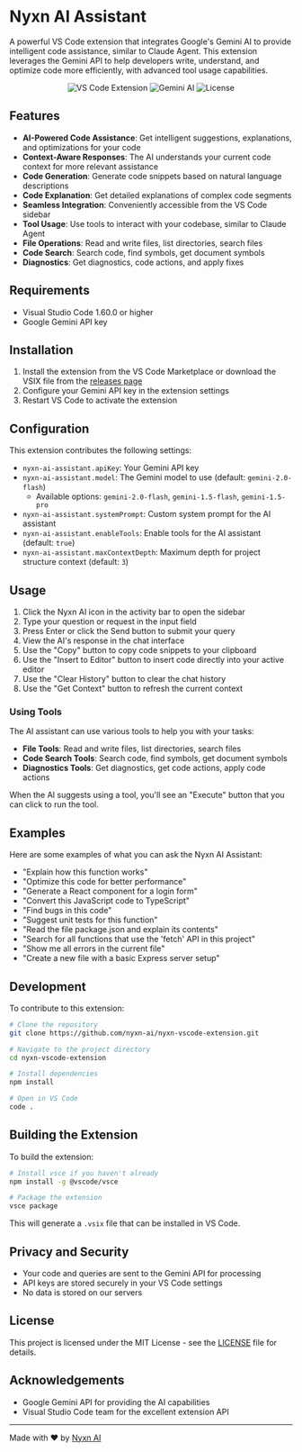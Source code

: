 # Nyxn AI Assistant

A powerful VS Code extension that integrates Google's Gemini AI to provide intelligent code assistance, similar to Claude Agent. This extension leverages the Gemini API to help developers write, understand, and optimize code more efficiently, with advanced tool usage capabilities.

<p align="center">
  <img src="https://img.shields.io/badge/VS%20Code-Extension-blue" alt="VS Code Extension">
  <img src="https://img.shields.io/badge/Gemini-AI-green" alt="Gemini AI">
  <img src="https://img.shields.io/badge/License-MIT-yellow" alt="License">
</p>

## Features

- **AI-Powered Code Assistance**: Get intelligent suggestions, explanations, and optimizations for your code
- **Context-Aware Responses**: The AI understands your current code context for more relevant assistance
- **Code Generation**: Generate code snippets based on natural language descriptions
- **Code Explanation**: Get detailed explanations of complex code segments
- **Seamless Integration**: Conveniently accessible from the VS Code sidebar
- **Tool Usage**: Use tools to interact with your codebase, similar to Claude Agent
- **File Operations**: Read and write files, list directories, search files
- **Code Search**: Search code, find symbols, get document symbols
- **Diagnostics**: Get diagnostics, code actions, and apply fixes

## Requirements

- Visual Studio Code 1.60.0 or higher
- Google Gemini API key

## Installation

1. Install the extension from the VS Code Marketplace or download the VSIX file from the [releases page](https://github.com/nyxn-ai/nyxn-vscode-extension/releases)
2. Configure your Gemini API key in the extension settings
3. Restart VS Code to activate the extension

## Configuration

This extension contributes the following settings:

- `nyxn-ai-assistant.apiKey`: Your Gemini API key
- `nyxn-ai-assistant.model`: The Gemini model to use (default: `gemini-2.0-flash`)
  - Available options: `gemini-2.0-flash`, `gemini-1.5-flash`, `gemini-1.5-pro`
- `nyxn-ai-assistant.systemPrompt`: Custom system prompt for the AI assistant
- `nyxn-ai-assistant.enableTools`: Enable tools for the AI assistant (default: `true`)
- `nyxn-ai-assistant.maxContextDepth`: Maximum depth for project structure context (default: `3`)

## Usage

1. Click the Nyxn AI icon in the activity bar to open the sidebar
2. Type your question or request in the input field
3. Press Enter or click the Send button to submit your query
4. View the AI's response in the chat interface
5. Use the "Copy" button to copy code snippets to your clipboard
6. Use the "Insert to Editor" button to insert code directly into your active editor
7. Use the "Clear History" button to clear the chat history
8. Use the "Get Context" button to refresh the current context

### Using Tools

The AI assistant can use various tools to help you with your tasks:

- **File Tools**: Read and write files, list directories, search files
- **Code Search Tools**: Search code, find symbols, get document symbols
- **Diagnostics Tools**: Get diagnostics, get code actions, apply code actions

When the AI suggests using a tool, you'll see an "Execute" button that you can click to run the tool.

## Examples

Here are some examples of what you can ask the Nyxn AI Assistant:

- "Explain how this function works"
- "Optimize this code for better performance"
- "Generate a React component for a login form"
- "Convert this JavaScript code to TypeScript"
- "Find bugs in this code"
- "Suggest unit tests for this function"
- "Read the file package.json and explain its contents"
- "Search for all functions that use the 'fetch' API in this project"
- "Show me all errors in the current file"
- "Create a new file with a basic Express server setup"

## Development

To contribute to this extension:

```bash
# Clone the repository
git clone https://github.com/nyxn-ai/nyxn-vscode-extension.git

# Navigate to the project directory
cd nyxn-vscode-extension

# Install dependencies
npm install

# Open in VS Code
code .
```

## Building the Extension

To build the extension:

```bash
# Install vsce if you haven't already
npm install -g @vscode/vsce

# Package the extension
vsce package
```

This will generate a `.vsix` file that can be installed in VS Code.

## Privacy and Security

- Your code and queries are sent to the Gemini API for processing
- API keys are stored securely in your VS Code settings
- No data is stored on our servers

## License

This project is licensed under the MIT License - see the [LICENSE](LICENSE) file for details.

## Acknowledgements

- Google Gemini API for providing the AI capabilities
- Visual Studio Code team for the excellent extension API

---

Made with ❤️ by [Nyxn AI](https://github.com/nyxn-ai)
